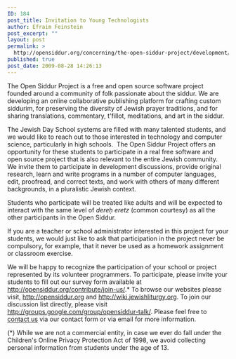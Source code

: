 ```yaml
---
ID: 184
post_title: Invitation to Young Technologists
author: Efraim Feinstein
post_excerpt: ""
layout: post
permalink: >
  http://opensiddur.org/concerning/the-open-siddur-project/development/invitation-to-young-technologists/
published: true
post_date: 2009-08-28 14:26:13
---
```

The Open Siddur Project is a free and open source software project founded around a community of folk passionate about the siddur. We are developing an online collaborative publishing platform for crafting custom siddurim, for preserving the diversity of Jewish prayer traditions, and for sharing translations, commentary, t'fillot, meditations, and art in the siddur.

The Jewish Day School systems are filled with many talented students, and we would like to reach out to those interested in technology and computer science, particularly in high schools.  The Open Siddur Project offers an opportunity for these students to participate in a real free software and open source project that is also relevant to the entire Jewish community. We invite them to participate in development discussions, provide original research, learn and write programs in a number of computer languages, edit, proofread, and correct texts, and work with others of many different backgrounds, in a pluralistic Jewish context.

<div>Students who participate will be treated like adults and will be expected to interact with the same level of <em>dereḥ</em><em> eretz </em>(common courtesy) as all the other participants in the Open Siddur.

If you are a teacher or school administrator interested in this project for your students, we would just like to ask that participation in the project never be compulsory, for example, that it never be used as a homework assignment or classroom exercise.</div>

We will be happy to recognize the participation of your school or project represented by its volunteer programmers. To participate, please invite your students to fill out our survey form available at <a href="../join-us/">http://opensiddur.org/contribute/join-us/</a>.* To browse our websites please visit, <a href="../">http://opensiddur.org</a> and <a href="https://github.com/opensiddur/">http://wiki.jewishliturgy.org</a>. To join our discussion list directly, please visit <a href="http://groups.google.com/group/opensiddur-talk/">http://groups.google.com/group/opensiddur-talk/</a>. Please feel free to <a href="http://opensiddur.org/contact/" target="_self">contact us</a> via our contact form or via email for more information.

(*) While we are not a commercial entity, in case we ever do fall under the Children's Online Privacy Protection Act of 1998, we avoid collecting personal information from students under the age of 13.